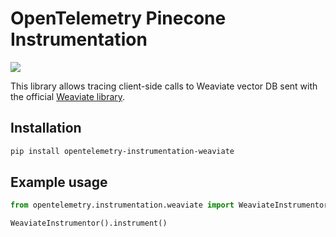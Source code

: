 # OpenTelemetry Pinecone Instrumentation

<a href="https://pypi.org/project/opentelemetry-instrumentation-pinecone/">
    <img src="https://badge.fury.io/py/opentelemetry-instrumentation-pinecone.svg">
</a>

This library allows tracing client-side calls to Weaviate vector DB sent with the official [Weaviate library](https://github.com/weaviate/weaviate-python-client).

## Installation

```bash
pip install opentelemetry-instrumentation-weaviate
```

## Example usage

```python
from opentelemetry.instrumentation.weaviate import WeaviateInstrumentor

WeaviateInstrumentor().instrument()
```
